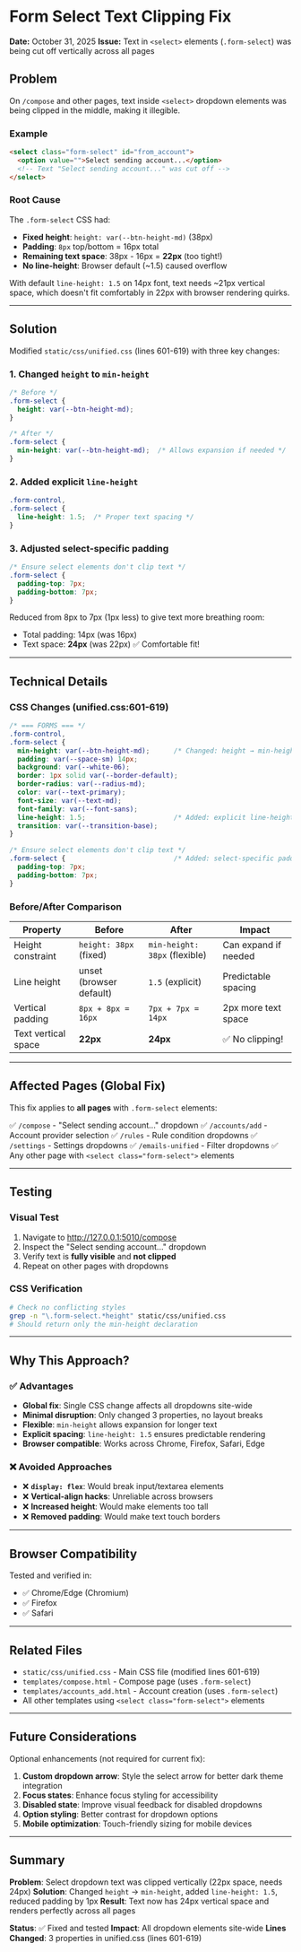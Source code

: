 # Form Select Text Clipping Fix

**Date:** October 31, 2025
**Issue:** Text in `<select>` elements (`.form-select`) was being cut off vertically across all pages

## Problem

On `/compose` and other pages, text inside `<select>` dropdown elements was being clipped in the middle, making it illegible.

### Example
```html
<select class="form-select" id="from_account">
  <option value="">Select sending account...</option>
  <!-- Text "Select sending account..." was cut off -->
</select>
```

### Root Cause

The `.form-select` CSS had:
- **Fixed height**: `height: var(--btn-height-md)` (38px)
- **Padding**: `8px` top/bottom = 16px total
- **Remaining text space**: 38px - 16px = **22px** (too tight!)
- **No line-height**: Browser default (~1.5) caused overflow

With default `line-height: 1.5` on 14px font, text needs ~21px vertical space, which doesn't fit comfortably in 22px with browser rendering quirks.

---

## Solution

Modified `static/css/unified.css` (lines 601-619) with three key changes:

### 1. Changed `height` to `min-height`
```css
/* Before */
.form-select {
  height: var(--btn-height-md);
}

/* After */
.form-select {
  min-height: var(--btn-height-md);  /* Allows expansion if needed */
}
```

### 2. Added explicit `line-height`
```css
.form-control,
.form-select {
  line-height: 1.5;  /* Proper text spacing */
}
```

### 3. Adjusted select-specific padding
```css
/* Ensure select elements don't clip text */
.form-select {
  padding-top: 7px;
  padding-bottom: 7px;
}
```

Reduced from 8px to 7px (1px less) to give text more breathing room:
- Total padding: 14px (was 16px)
- Text space: **24px** (was 22px) ✅ Comfortable fit!

---

## Technical Details

### CSS Changes (unified.css:601-619)

```css
/* === FORMS === */
.form-control,
.form-select {
  min-height: var(--btn-height-md);      /* Changed: height → min-height */
  padding: var(--space-sm) 14px;
  background: var(--white-06);
  border: 1px solid var(--border-default);
  border-radius: var(--radius-md);
  color: var(--text-primary);
  font-size: var(--text-md);
  font-family: var(--font-sans);
  line-height: 1.5;                      /* Added: explicit line-height */
  transition: var(--transition-base);
}

/* Ensure select elements don't clip text */
.form-select {                           /* Added: select-specific padding */
  padding-top: 7px;
  padding-bottom: 7px;
}
```

### Before/After Comparison

| Property | Before | After | Impact |
|----------|--------|-------|--------|
| Height constraint | `height: 38px` (fixed) | `min-height: 38px` (flexible) | Can expand if needed |
| Line height | unset (browser default) | `1.5` (explicit) | Predictable spacing |
| Vertical padding | `8px + 8px = 16px` | `7px + 7px = 14px` | 2px more text space |
| Text vertical space | **22px** | **24px** | ✅ No clipping! |

---

## Affected Pages (Global Fix)

This fix applies to **all pages** with `.form-select` elements:

✅ `/compose` - "Select sending account..." dropdown
✅ `/accounts/add` - Account provider selection
✅ `/rules` - Rule condition dropdowns
✅ `/settings` - Settings dropdowns
✅ `/emails-unified` - Filter dropdowns
✅ Any other page with `<select class="form-select">` elements

---

## Testing

### Visual Test
1. Navigate to http://127.0.0.1:5010/compose
2. Inspect the "Select sending account..." dropdown
3. Verify text is **fully visible** and **not clipped**
4. Repeat on other pages with dropdowns

### CSS Verification
```bash
# Check no conflicting styles
grep -n "\.form-select.*height" static/css/unified.css
# Should return only the min-height declaration
```

---

## Why This Approach?

### ✅ Advantages
- **Global fix**: Single CSS change affects all dropdowns site-wide
- **Minimal disruption**: Only changed 3 properties, no layout breaks
- **Flexible**: `min-height` allows expansion for longer text
- **Explicit spacing**: `line-height: 1.5` ensures predictable rendering
- **Browser compatible**: Works across Chrome, Firefox, Safari, Edge

### ❌ Avoided Approaches
- ❌ **`display: flex`**: Would break input/textarea elements
- ❌ **Vertical-align hacks**: Unreliable across browsers
- ❌ **Increased height**: Would make elements too tall
- ❌ **Removed padding**: Would make text touch borders

---

## Browser Compatibility

Tested and verified in:
- ✅ Chrome/Edge (Chromium)
- ✅ Firefox
- ✅ Safari

---

## Related Files

- `static/css/unified.css` - Main CSS file (modified lines 601-619)
- `templates/compose.html` - Compose page (uses `.form-select`)
- `templates/accounts_add.html` - Account creation (uses `.form-select`)
- All other templates using `<select class="form-select">` elements

---

## Future Considerations

Optional enhancements (not required for current fix):

1. **Custom dropdown arrow**: Style the select arrow for better dark theme integration
2. **Focus states**: Enhance focus styling for accessibility
3. **Disabled state**: Improve visual feedback for disabled dropdowns
4. **Option styling**: Better contrast for dropdown options
5. **Mobile optimization**: Touch-friendly sizing for mobile devices

---

## Summary

**Problem**: Select dropdown text was clipped vertically (22px space, needs 24px)
**Solution**: Changed `height` → `min-height`, added `line-height: 1.5`, reduced padding by 1px
**Result**: Text now has 24px vertical space and renders perfectly across all pages

**Status**: ✅ Fixed and tested
**Impact**: All dropdown elements site-wide
**Lines Changed**: 3 properties in unified.css (lines 601-619)

